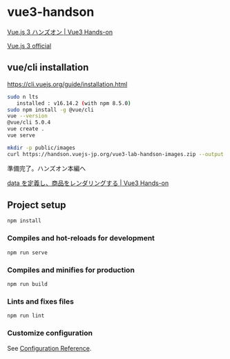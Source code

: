 # vue3-handson

[Vue.js 3 ハンズオン | Vue3 Hands-on](https://handson.vuejs-jp.org/)

[Vue.js 3 official](https://v3.ja.vuejs.org/)
## vue/cli installation

https://cli.vuejs.org/guide/installation.html

```bash
sudo n lts
   installed : v16.14.2 (with npm 8.5.0)
sudo npm install -g @vue/cli
vue --version
@vue/cli 5.0.4
vue create .
vue serve
```
```bash
mkdir -p public/images
curl https://handson.vuejs-jp.org/vue3-lab-handson-images.zip --output a && unzip a -d public/images/ && rm a
```

準備完了。ハンズオン本編へ

[data を定義し、商品をレンダリングする | Vue3 Hands-on](https://handson.vuejs-jp.org/rendering.html#%E5%95%86%E5%93%81%E3%82%92%E3%83%AC%E3%83%B3%E3%82%BF%E3%82%99%E3%83%AA%E3%83%B3%E3%82%AF%E3%82%99)

## Project setup
```
npm install
```

### Compiles and hot-reloads for development
```
npm run serve
```

### Compiles and minifies for production
```
npm run build
```

### Lints and fixes files
```
npm run lint
```

### Customize configuration
See [Configuration Reference](https://cli.vuejs.org/config/).

